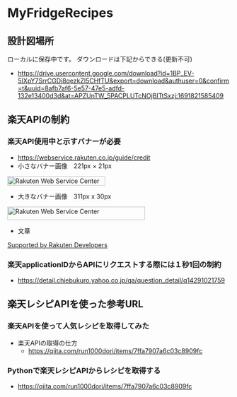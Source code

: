 # MyFridgeRecipes
## 設計図場所
ローカルに保存中です。 
ダウンロードは下記からできる(更新不可) 
- https://drive.usercontent.google.com/download?id=1BP_EV-5IXpY7SrrCGDi8qezkZl5CHfTU&export=download&authuser=0&confirm=t&uuid=8afb7af6-5e57-47e5-adfd-132e13400d3d&at=APZUnTW_5PACPLUTcNOjBITtSxzj:1691821585409

## 楽天APIの制約
### 楽天API使用中と示すバナーが必要
- https://webservice.rakuten.co.jp/guide/credit
- 小さなバナー画像　221px × 21px
<!-- Rakuten Web Services Attribution Snippet FROM HERE -->
<a href="https://webservice.rakuten.co.jp/" target="_blank"><img src="https://webservice.rakuten.co.jp/img/credit/200709/credit_22121.gif" border="0" alt="Rakuten Web Service Center" title="Rakuten Web Service Center" width="221" height="21"/></a>
<!-- Rakuten Web Services Attribution Snippet TO HERE -->

- 大きなバナー画像　311px x 30px
<!-- Rakuten Web Services Attribution Snippet FROM HERE -->
<a href="https://webservice.rakuten.co.jp/" target="_blank"><img src="https://webservice.rakuten.co.jp/img/credit/200709/credit_31130.gif" border="0" alt="Rakuten Web Service Center" title="Rakuten Web Service Center" width="311" height="30"/></a>
<!-- Rakuten Web Services Attribution Snippet TO HERE -->

- 文章
<!-- Rakuten Web Services Attribution Snippet FROM HERE -->
<a href="https://developers.rakuten.com/" target="_blank">Supported by Rakuten Developers</a>
<!-- Rakuten Web Services Attribution Snippet TO HERE -->

### 楽天applicationIDからAPIにリクエストする際には１秒1回の制約
- https://detail.chiebukuro.yahoo.co.jp/qa/question_detail/q14291021759


## 楽天レシピAPIを使った参考URL
### 楽天APIを使って人気レシピを取得してみた
- 楽天APIの取得の仕方
  - https://qiita.com/run1000dori/items/7ffa7907a6c03c8909fc

### Pythonで楽天レシピAPIからレシピを取得する
- https://qiita.com/run1000dori/items/7ffa7907a6c03c8909fc